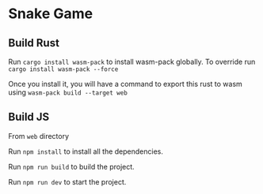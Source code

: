 # Snake Game

## Build Rust
Run `cargo install wasm-pack` to install wasm-pack globally. To override run `cargo install wasm-pack --force`

Once you install it, you will have a command to export this rust to wasm using
`wasm-pack build --target web`

## Build JS
From `web` directory

Run `npm install` to install all the dependencies.

Run `npm run build` to build the project.

Run `npm run dev` to start the project.


